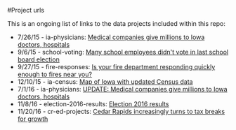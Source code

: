 #Project urls

This is an ongoing list of links to the data projects included within this repo:

* 7/26/15 - ia-physicians: [Medical companies give millions to Iowa doctors, hospitals](http://thegazette.com/data/top-paid-doctors)
* 9/6/15 - school-voting: [Many school employees didn't vote in last school board election](http://www.thegazette.com/subject/news/education/k-12-education/gazette-analysis-many-school-employees-didnt-vote-in-last-school-board-election-20150906)
* 9/27/15 - fire-responses: [Is your fire department responding quickly enough to fires near you?](http://www.thegazette.com/data/fire-responses)
* 12/10/15 - ia-census: [Map of Iowa with updated Census data](http://thegazettedata.github.io/data-processing/)
* 7/1/16 - ia-physicians: [UPDATE: Medical companies give millions to Iowa doctors, hospitals](http://thegazette.com/data/top-paid-doctors)
* 11/8/16 - election-2016-results: [Election 2016 results](http://www.thegazette.com/election-2016-results)
* 11/20/16 - cr-ed-projects: [Cedar Rapids increasingly turns to tax breaks for growth](http://www.thegazette.com/subject/news/government/cedar-rapids-increasingly-turns-to-tax-breaks-for-growth-20161120)